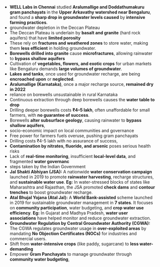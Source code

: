 - **WELL Labs in Chennai** studied **Aralumallige and Doddathumakuru gram panchayats** in the **Upper Arkavathy watershed near Bengaluru**, and found a **sharp drop in groundwater levels caused** by **intensive farming practices**.
- groundwater depletion in the Deccan Plateau
- The Deccan Plateau is underlain by **basalt and granite** (hard rock aquifers) that have **limited porosity**
- These rely on **fractures and weathered zones** to store water, making them **less efficient** in holding groundwater.
- **Borewells drilled into granite** cause **microfractures**, allowing rainwater to **bypass shallow aquifers**
- Cultivation of **vegetables, flowers, and exotic crops** for urban markets like Bengaluru demands **large volumes of groundwater**.
- **Lakes and tanks**, once used for groundwater recharge, are being **encroached upon** or **neglected**.
- **Aralumallige (Karnataka)**, once a major recharge source, **remained dry in 2022**
- reliance on borewells unsustainable in rural Karnataka
- Continuous extraction through deep borewells causes the **water table to drop**
- Drilling deeper borewells costs **₹4–5 lakh**, often unaffordable for small farmers, with **no guarantee of success**.
- Borewells **alter subsurface geology**, causing rainwater to **bypass shallow aquifers**,
- socio-economic impact on local communities and governance
- Free power for farmers fuels overuse, pushing gram panchayats
- Drilling costs ₹4-5 lakh with no assurance of success,
- **Contamination by nitrates, fluoride, and arsenic** poses serious health risks
- Lack of **real-time monitoring**, insufficient **local-level data**, and fragmented **water governanc**
- steps taken by the Indian Government
- **Jal Shakti Abhiyan (JSA):** A nationwide **water conservation campaign** launched in 2019 to promote **rainwater harvesting**, recharge structures, and **sustainable water use**. **Eg:** In water-stressed blocks of states like Maharashtra and Rajasthan, the JSA promoted **check dams** and **contour trenches** to boost groundwater recharge.
- **Atal Bhujal Yojana (Atal Jal):** A **World Bank-assisted** scheme launched in 2019 for sustainable groundwater management in **7 states**. It focuses on **community participation**, water budgeting, and **crop water use efficiency**. **Eg:** In Gujarat and Madhya Pradesh, **water user associations** have helped monitor and reduce groundwater extraction.
- **Groundwater Regulation by Central Groundwater Authority (CGWA):** The CGWA regulates groundwater usage in **over-exploited areas** by mandating **No Objection Certificates (NOCs)** for industries and commercial users.
- Shift from **water-intensive crops** (like paddy, sugarcane) to **less water-demanding**
- Empower **Gram Panchayats** to manage groundwater through **community water budgeting**,
